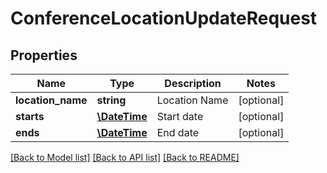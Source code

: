 # ConferenceLocationUpdateRequest

## Properties
Name | Type | Description | Notes
------------ | ------------- | ------------- | -------------
**location_name** | **string** | Location Name | [optional] 
**starts** | [**\DateTime**](\DateTime.md) | Start date | [optional] 
**ends** | [**\DateTime**](\DateTime.md) | End date | [optional] 

[[Back to Model list]](../README.md#documentation-for-models) [[Back to API list]](../README.md#documentation-for-api-endpoints) [[Back to README]](../README.md)


